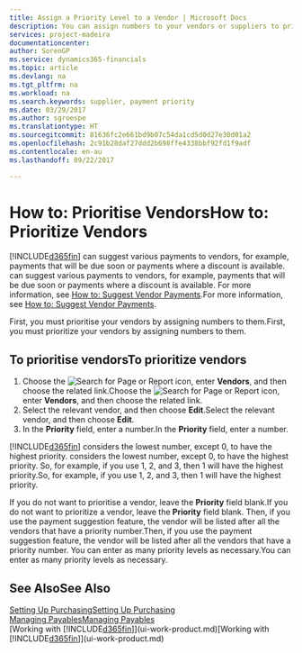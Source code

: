 ```yaml
---
title: Assign a Priority Level to a Vendor | Microsoft Docs
description: You can assign numbers to your vendors or suppliers to prioritise them and facilitate payment suggestions in Financials.
services: project-madeira
documentationcenter: 
author: SorenGP
ms.service: dynamics365-financials
ms.topic: article
ms.devlang: na
ms.tgt_pltfrm: na
ms.workload: na
ms.search.keywords: supplier, payment priority
ms.date: 03/29/2017
ms.author: sgroespe
ms.translationtype: HT
ms.sourcegitcommit: 81636fc2e661bd9b07c54da1cd5d0d27e30d01a2
ms.openlocfilehash: 2c91b28daf27ddd2b698ffe4338bbf92fd1f9adf
ms.contentlocale: en-au
ms.lasthandoff: 09/22/2017

---
```

# <a name="how-to-prioritize-vendors"></a><span data-ttu-id="77e55-103">How to: Prioritise Vendors</span><span class="sxs-lookup"><span data-stu-id="77e55-103">How to: Prioritize Vendors</span></span>
[!INCLUDE[d365fin](includes/d365fin_md.md)]<span data-ttu-id="77e55-104"> can suggest various payments to vendors, for example, payments that will be due soon or payments where a discount is available.</span><span class="sxs-lookup"><span data-stu-id="77e55-104"> can suggest various payments to vendors, for example, payments that will be due soon or payments where a discount is available.</span></span> <span data-ttu-id="77e55-105">For more information, see [How to: Suggest Vendor Payments](payables-how-suggest-vendor-payments.md).</span><span class="sxs-lookup"><span data-stu-id="77e55-105">For more information, see [How to: Suggest Vendor Payments](payables-how-suggest-vendor-payments.md).</span></span>

<span data-ttu-id="77e55-106">First, you must prioritise your vendors by assigning numbers to them.</span><span class="sxs-lookup"><span data-stu-id="77e55-106">First, you must prioritize your vendors by assigning numbers to them.</span></span>

## <a name="to-prioritize-vendors"></a><span data-ttu-id="77e55-107">To prioritise vendors</span><span class="sxs-lookup"><span data-stu-id="77e55-107">To prioritize vendors</span></span>
1. <span data-ttu-id="77e55-108">Choose the ![Search for Page or Report](media/ui-search/search_small.png "Search for Page or Report icon") icon, enter **Vendors**, and then choose the related link.</span><span class="sxs-lookup"><span data-stu-id="77e55-108">Choose the ![Search for Page or Report](media/ui-search/search_small.png "Search for Page or Report icon") icon, enter **Vendors**, and then choose the related link.</span></span>
2. <span data-ttu-id="77e55-109">Select the relevant vendor, and then choose **Edit**.</span><span class="sxs-lookup"><span data-stu-id="77e55-109">Select the relevant vendor, and then choose **Edit**.</span></span>
3. <span data-ttu-id="77e55-110">In the **Priority** field, enter a number.</span><span class="sxs-lookup"><span data-stu-id="77e55-110">In the **Priority** field, enter a number.</span></span>

[!INCLUDE[d365fin](includes/d365fin_md.md)]<span data-ttu-id="77e55-111"> considers the lowest number, except 0, to have the highest priority.</span><span class="sxs-lookup"><span data-stu-id="77e55-111"> considers the lowest number, except 0, to have the highest priority.</span></span> <span data-ttu-id="77e55-112">So, for example, if you use 1, 2, and 3, then 1 will have the highest priority.</span><span class="sxs-lookup"><span data-stu-id="77e55-112">So, for example, if you use 1, 2, and 3, then 1 will have the highest priority.</span></span>

<span data-ttu-id="77e55-113">If you do not want to prioritise a vendor, leave the **Priority** field blank.</span><span class="sxs-lookup"><span data-stu-id="77e55-113">If you do not want to prioritize a vendor, leave the **Priority** field blank.</span></span> <span data-ttu-id="77e55-114">Then, if you use the payment suggestion feature, the vendor will be listed after all the vendors that have a priority number.</span><span class="sxs-lookup"><span data-stu-id="77e55-114">Then, if you use the payment suggestion feature, the vendor will be listed after all the vendors that have a priority number.</span></span> <span data-ttu-id="77e55-115">You can enter as many priority levels as necessary.</span><span class="sxs-lookup"><span data-stu-id="77e55-115">You can enter as many priority levels as necessary.</span></span>

## <a name="see-also"></a><span data-ttu-id="77e55-116">See Also</span><span class="sxs-lookup"><span data-stu-id="77e55-116">See Also</span></span>
[<span data-ttu-id="77e55-117">Setting Up Purchasing</span><span class="sxs-lookup"><span data-stu-id="77e55-117">Setting Up Purchasing</span></span>](purchasing-setup-purchasing.md)  
[<span data-ttu-id="77e55-118">Managing Payables</span><span class="sxs-lookup"><span data-stu-id="77e55-118">Managing Payables</span></span>](payables-manage-payables.md)  
<span data-ttu-id="77e55-119">[Working with [!INCLUDE[d365fin](includes/d365fin_md.md)]](ui-work-product.md)</span><span class="sxs-lookup"><span data-stu-id="77e55-119">[Working with [!INCLUDE[d365fin](includes/d365fin_md.md)]](ui-work-product.md)</span></span>

